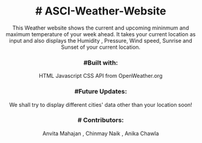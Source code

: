 <h1 align="center"># ASCI-Weather-Website</h1>
<p align="center">
This Weather website shows the current and upcoming mininmum and maximum temperature of your week ahead.
It takes your current location as input and also displays the Humidity , Pressure,  Wind speed, Sunrise and Sunset of your current location.</p>
<h3 align="center">#Built with: </h3>
<p align="center">
HTML
Javascript
CSS
API  from OpenWeather.org </p>
<h3 align="center">#Future Updates:</h3>
<p align="center">
We shall try to display different cities' data other than your location soon! </p>
<h3 align="center"># Contributors:</h3>
<p align="center">
Anvita Mahajan ,
Chinmay Naik ,
Anika Chawla 
</p>





